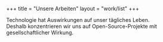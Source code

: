 +++
title = "Unsere Arbeiten"
layout = "work/list"
+++

Technologie hat Auswirkungen auf unser tägliches Leben.\
Deshalb konzentrieren wir uns auf Open-Source-Projekte mit gesellschaftlicher Wirkung.